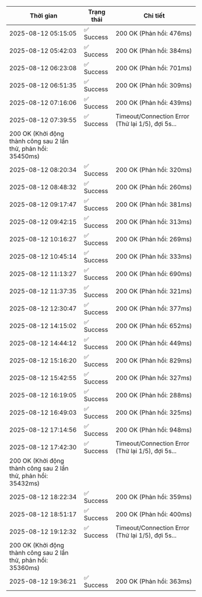 | Thời gian | Trạng thái | Chi tiết |
|---|---|---|
| 2025-08-12 05:15:05 | ✅ Success | 200 OK (Phản hồi: 476ms) |
| 2025-08-12 05:42:03 | ✅ Success | 200 OK (Phản hồi: 384ms) |
| 2025-08-12 06:23:08 | ✅ Success | 200 OK (Phản hồi: 701ms) |
| 2025-08-12 06:51:35 | ✅ Success | 200 OK (Phản hồi: 309ms) |
| 2025-08-12 07:16:06 | ✅ Success | 200 OK (Phản hồi: 439ms) |
| 2025-08-12 07:39:55 | ✅ Success | Timeout/Connection Error (Thử lại 1/5), đợi 5s...
200 OK (Khởi động thành công sau 2 lần thử, phản hồi: 35450ms) |
| 2025-08-12 08:20:34 | ✅ Success | 200 OK (Phản hồi: 320ms) |
| 2025-08-12 08:48:32 | ✅ Success | 200 OK (Phản hồi: 260ms) |
| 2025-08-12 09:17:47 | ✅ Success | 200 OK (Phản hồi: 381ms) |
| 2025-08-12 09:42:15 | ✅ Success | 200 OK (Phản hồi: 313ms) |
| 2025-08-12 10:16:27 | ✅ Success | 200 OK (Phản hồi: 269ms) |
| 2025-08-12 10:45:14 | ✅ Success | 200 OK (Phản hồi: 333ms) |
| 2025-08-12 11:13:27 | ✅ Success | 200 OK (Phản hồi: 690ms) |
| 2025-08-12 11:37:35 | ✅ Success | 200 OK (Phản hồi: 321ms) |
| 2025-08-12 12:30:47 | ✅ Success | 200 OK (Phản hồi: 377ms) |
| 2025-08-12 14:15:02 | ✅ Success | 200 OK (Phản hồi: 652ms) |
| 2025-08-12 14:44:12 | ✅ Success | 200 OK (Phản hồi: 449ms) |
| 2025-08-12 15:16:20 | ✅ Success | 200 OK (Phản hồi: 829ms) |
| 2025-08-12 15:42:55 | ✅ Success | 200 OK (Phản hồi: 327ms) |
| 2025-08-12 16:19:05 | ✅ Success | 200 OK (Phản hồi: 288ms) |
| 2025-08-12 16:49:03 | ✅ Success | 200 OK (Phản hồi: 325ms) |
| 2025-08-12 17:14:56 | ✅ Success | 200 OK (Phản hồi: 948ms) |
| 2025-08-12 17:42:30 | ✅ Success | Timeout/Connection Error (Thử lại 1/5), đợi 5s...
200 OK (Khởi động thành công sau 2 lần thử, phản hồi: 35432ms) |
| 2025-08-12 18:22:34 | ✅ Success | 200 OK (Phản hồi: 359ms) |
| 2025-08-12 18:51:17 | ✅ Success | 200 OK (Phản hồi: 400ms) |
| 2025-08-12 19:12:32 | ✅ Success | Timeout/Connection Error (Thử lại 1/5), đợi 5s...
200 OK (Khởi động thành công sau 2 lần thử, phản hồi: 35360ms) |
| 2025-08-12 19:36:21 | ✅ Success | 200 OK (Phản hồi: 363ms) |
